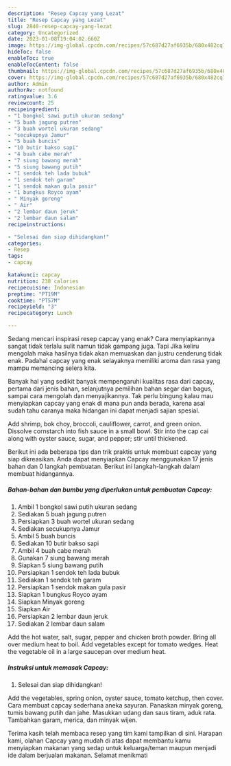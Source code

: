 ```yaml
---
description: "Resep Capcay yang Lezat"
title: "Resep Capcay yang Lezat"
slug: 2840-resep-capcay-yang-lezat
category: Uncategorized
date: 2023-01-08T19:04:02.660Z
image: https://img-global.cpcdn.com/recipes/57c687d27af6935b/680x482cq70/capcay-foto-resep-utama.jpg
hideToc: false
enableToc: true
enableTocContent: false
thumbnail: https://img-global.cpcdn.com/recipes/57c687d27af6935b/680x482cq70/capcay-foto-resep-utama.jpg
cover: https://img-global.cpcdn.com/recipes/57c687d27af6935b/680x482cq70/capcay-foto-resep-utama.jpg
author: Admin
authorAv: notfound
ratingvalue: 3.6
reviewcount: 25
recipeingredient:
- "1 bongkol sawi putih ukuran sedang"
- "5 buah jagung putren"
- "3 buah wortel ukuran sedang"
- "secukupnya Jamur"
- "5 buah buncis"
- "10 butir bakso sapi"
- "4 buah cabe merah"
- "7 siung bawang merah"
- "5 siung bawang putih"
- "1 sendok teh lada bubuk"
- "1 sendok teh garam"
- "1 sendok makan gula pasir"
- "1 bungkus Royco ayam"
- " Minyak goreng"
- " Air"
- "2 lembar daun jeruk"
- "2 lembar daun salam"
recipeinstructions:

- "Selesai dan siap dihidangkan!"
categories:
- Resep
tags:
- capcay

katakunci: capcay 
nutrition: 238 calories
recipecuisine: Indonesian
preptime: "PT19M"
cooktime: "PT57M"
recipeyield: "3"
recipecategory: Lunch

---
```



Sedang mencari inspirasi resep capcay yang enak? Cara menyiapkannya sangat tidak terlalu sulit namun tidak gampang juga. Tapi Jika keliru mengolah maka hasilnya tidak akan memuaskan dan justru cenderung tidak enak. Padahal capcay yang enak selayaknya memiliki aroma dan rasa yang mampu memancing selera kita.


Banyak hal yang sedikit banyak mempengaruhi kualitas rasa dari capcay, pertama dari jenis bahan, selanjutnya pemilihan bahan segar dan bagus, sampai cara mengolah dan menyajikannya. Tak perlu bingung kalau mau menyiapkan capcay yang enak di mana pun anda berada, karena asal sudah tahu caranya maka hidangan ini dapat menjadi sajian spesial.

Add shrimp, bok choy, broccoli, cauliflower, carrot, and green onion. Dissolve cornstarch into fish sauce in a small bowl. Stir into the cap cai along with oyster sauce, sugar, and pepper; stir until thickened.


Berikut ini ada beberapa tips dan trik praktis untuk membuat capcay yang siap dikreasikan. Anda dapat menyiapkan Capcay menggunakan 17 jenis bahan dan 0 langkah pembuatan. Berikut ini langkah-langkah dalam membuat hidangannya.

<!--inarticleads1-->

##### Bahan-bahan dan bumbu yang diperlukan untuk pembuatan Capcay:

1. Ambil 1 bongkol sawi putih ukuran sedang
1. Sediakan 5 buah jagung putren
1. Persiapkan 3 buah wortel ukuran sedang
1. Sediakan secukupnya Jamur
1. Ambil 5 buah buncis
1. Sediakan 10 butir bakso sapi
1. Ambil 4 buah cabe merah
1. Gunakan 7 siung bawang merah
1. Siapkan 5 siung bawang putih
1. Persiapkan 1 sendok teh lada bubuk
1. Sediakan 1 sendok teh garam
1. Persiapkan 1 sendok makan gula pasir
1. Siapkan 1 bungkus Royco ayam
1. Siapkan  Minyak goreng
1. Siapkan  Air
1. Persiapkan 2 lembar daun jeruk
1. Sediakan 2 lembar daun salam


Add the hot water, salt, sugar, pepper and chicken broth powder. Bring all over medium heat to boil. Add vegetables except for tomato wedges. Heat the vegetable oil in a large saucepan over medium heat. 

<!--inarticleads2-->

##### Instruksi untuk memasak Capcay:


1. Selesai dan siap dihidangkan!

Add the vegetables, spring onion, oyster sauce, tomato ketchup, then cover. Cara membuat capcay sederhana aneka sayuran. Panaskan minyak goreng, tumis bawang putih dan jahe. Masukkan udang dan saus tiram, aduk rata. Tambahkan garam, merica, dan minyak wijen. 

Terima kasih telah membaca resep yang tim kami tampilkan di sini. Harapan kami, olahan Capcay yang mudah di atas dapat membantu kamu menyiapkan makanan yang sedap untuk keluarga/teman maupun menjadi ide dalam berjualan makanan. Selamat menikmati
